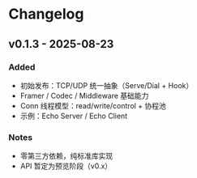 # Changelog

## v0.1.3 - 2025-08-23
### Added
- 初始发布：TCP/UDP 统一抽象（Serve/Dial + Hook）
- Framer / Codec / Middleware 基础能力
- Conn 线程模型：read/write/control + 协程池
- 示例：Echo Server / Echo Client

### Notes
- 零第三方依赖，纯标准库实现
- API 暂定为预览阶段（v0.x）
